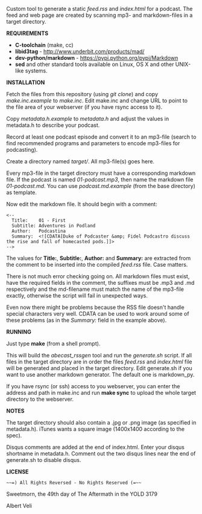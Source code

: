 Custom tool to generate a static _feed.rss_ and _index.html_ for a
podcast. The feed and web page are created by scanning mp3- and
markdown-files in a target directory.


**REQUIREMENTS**

* **C-toolchain** (make, cc)
* **libid3tag** - http://www.underbit.com/products/mad/
* **dev-python/markdown** - https://pypi.python.org/pypi/Markdown
* **sed** and other standard tools available on Linux, OS X and other UNIX-like systems.


**INSTALLATION**

Fetch the files from this repository (using *git clone*) and copy
_make.inc.example_ to _make.inc_. Edit make.inc and change URL to
point to the file area of your webserver (if you have rsync access to
it).

Copy _metadata.h.example_ to _metadata.h_ and adjust the values in
metadata.h to describe your podcast.

Record at least one podcast episode and convert it to an mp3-file
(search to find recommended programs and parameters to encode
mp3-files for podcasting).

Create a directory named *target/*. All mp3-file(s) goes here.

Every mp3-file in the target directory must have a corresponding
markdown file. If the podcast is named *01-podcast.mp3*, then name the
markdown file *01-podcast.md*. You can use *podcast.md.example* (from
the base directory) as template.

Now edit the markdown file. It should begin with a comment:

    <--
      Title:    01 - First
      Subtitle: Adventures in Podland
      Author:   Podcastina
      Summary:  <![CDATA[Duke of Podcaster &amp; Fidel Podcastro discuss the rise and fall of homecasted pods.]]>
    -->

The values for **Title:**, **Subtitle:**, **Author:** and **Summary:**
are extracted from the comment to be inserted into the compiled
*feed.rss* file. Case matters.

There is not much error checking going on. All markdown files must
exist, have the required fields in the comment, the suffixes must be
.mp3 and .md respectively and the md-filename must match the name of
the mp3-file exactly, otherwise the script will fail in unexpected
ways.

Even now there might be problems because the RSS file doesn't handle
special characters very well. CDATA can be used to work around some of
these problems (as in the *Summary:* field in the example above).


**RUNNING**

Just type **make** (from a shell prompt).

This will build the *abecast_rssgen* tool and run the *generate.sh*
script. If all files in the target directory are in order the files
*feed.rss* and *index.html* file will be generated and placed in the
target directory. Edit generate.sh if you want to use another markdown
generator. The default one is markdown_py.

If you have rsync (or ssh) access to you webserver, you can enter
the address and path in make.inc and run **make sync** to upload the
whole target directory to the webserver.


**NOTES**

The target directory should also contain a .jpg or .png image (as
specified in metadata.h). iTunes wants a square image (1400x1400
according to the spec).

Disqus comments are added at the end of index.html. Enter your disqus
shortname in metadata.h. Comment out the two disqus lines near the end
of generate.sh to disable disqus.


**LICENSE**

    ~~=) All Rights Reversed - No Rights Reserved (=~~

Sweetmorn, the 49th day of The Aftermath in the YOLD 3179

Albert Veli
